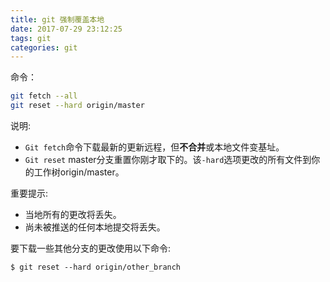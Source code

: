 ```yaml
---
title: git 强制覆盖本地
date: 2017-07-29 23:12:25
tags: git
categories: git
---
```

命令：
```bash
git fetch --all  
git reset --hard origin/master 
```

说明:
- `Git fetch`命令下载最新的更新远程，但**不合并**或本地文件变基址。
- `Git reset` master分支重置你刚才取下的。该`-hard`选项更改的所有文件到你的工作树origin/master。

重要提示:
- 当地所有的更改将丢失。
- 尚未被推送的任何本地提交将丢失。

要下载一些其他分支的更改使用以下命令:
```
$ git reset --hard origin/other_branch
```
<!-- more -->
